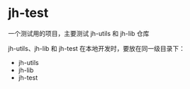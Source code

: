 # jh-test
一个测试用的项目，主要测试 jh-utils 和 jh-lib 仓库

jh-utils、jh-lib 和 jh-test 在本地开发时，要放在同一级目录下：
* jh-utils
* jh-lib
* jh-test

